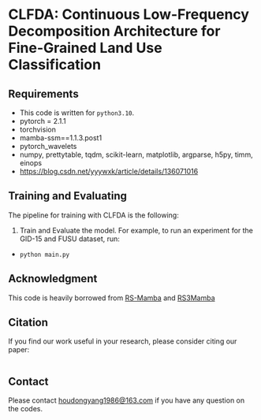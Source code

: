 # CLFDA: Continuous Low-Frequency Decomposition Architecture for Fine-Grained Land Use Classification

## Requirements
- This code is written for `python3.10`.
- pytorch = 2.1.1
- torchvision
- mamba-ssm==1.1.3.post1
- pytorch_wavelets
- numpy, prettytable, tqdm, scikit-learn, matplotlib, argparse, h5py, timm, einops
- https://blog.csdn.net/yyywxk/article/details/136071016


## Training and Evaluating
The pipeline for training with CLFDA is the following:

1. Train and Evaluate the model. For example, to run an experiment for the GID-15 and FUSU dataset,  run:

- `python main.py`


## Acknowledgment
This code is heavily borrowed from [RS-Mamba](https://github.com/walking-shadow/Official_Remote_Sensing_Mamba) and [RS3Mamba](https://github.com/sstary/SSRS/tree/main/RS3Mamba)


## Citation
If you find our work useful in your research, please consider citing our paper:

```

```
## Contact
Please contact houdongyang1986@163.com if you have any question on the codes.
